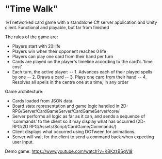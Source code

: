 # "Time Walk"
1v1 networked card game with a standalone C# server application and Unity client. Functional and playable, but far from finished

The rules of the game are:
- Players start with 20 life
- Players win when their opponent reaches 0 life
- Players can play one card from their hand per turn
- Cards are played on the player's timeline according to the card's 'time cost'
- Each turn, the active player:
-- 1. Advances each of their played spells by one
-- 2. Draws a card
-- 3. Plays one card from their hand
-- 4. Resolves all spells in the centre one at a time, in any order

Game architecture:
- Cards loaded from JSON data
- Board state representation and game logic handled in 2D-RPG/Server/CardGameServer/CardGameServer/core/
- Server performs all logic as far as it can, and sends a sequence of 'commands' to the client so it may display what has occurred (2D-RPG/2D RPG/Assets/Script/CardGame/Commands/)
- Client displays what occurred using DOTween for animations.
- Server will wait for the client to send a command back when expecting user input.

Demo game:
https://www.youtube.com/watch?v=KBKzzBSqVI8
